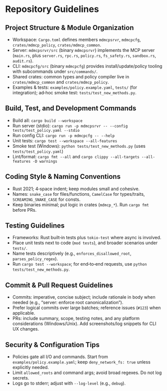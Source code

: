 # Repository Guidelines

## Project Structure & Module Organization
- Workspace: `Cargo.toml` defines members `mdmcpsrvr`, `mdmcpcfg`, `crates/mdmcp_policy`, `crates/mdmcp_common`.
- Server: `mdmcpsrvr/src` (binary `mdmcpsrvr`) implements the MCP server (`main.rs`, plus `server.rs`, `rpc.rs`, `policy.rs`, `fs_safety.rs`, `sandbox.rs`, `audit.rs`).
- CLI: `mdmcpcfg/src` (binary `mdmcpcfg`) provides install/update/policy tooling with subcommands under `src/commands/`.
- Shared crates: common types and policy compiler live in `crates/mdmcp_common` and `crates/mdmcp_policy`.
- Examples & tests: `examples/policy.example.yaml`, `tests/` (for integration); ad‑hoc smoke test: `tests/test_new_methods.py`.

## Build, Test, and Development Commands
- Build all: `cargo build --workspace`
- Run server (stdio): `cargo run -p mdmcpsrvr -- --config tests/test_policy.yaml --stdio`
- Run config CLI: `cargo run -p mdmcpcfg -- --help`
- Unit tests: `cargo test --workspace --all-features`
- Smoke test (Windows): `python tests/test_new_methods.py` (uses `tests/test_policy.yaml`)
- Lint/format: `cargo fmt --all` and `cargo clippy --all-targets --all-features -D warnings`

## Coding Style & Naming Conventions
- Rust 2021; 4‑space indent; keep modules small and cohesive.
- Names: `snake_case` for files/functions, `CamelCase` for types/traits, `SCREAMING_SNAKE_CASE` for consts.
- Keep binaries minimal; put logic in crates (`mdmcp_*`). Run `cargo fmt` before PRs.

## Testing Guidelines
- Frameworks: Rust built‑in tests plus `tokio-test` where async is involved.
- Place unit tests next to code (`mod tests`), and broader scenarios under `tests/`.
- Name tests descriptively (e.g., `enforces_disallowed_root`, `parses_policy_regex`).
- Run `cargo test --workspace`; for end‑to‑end requests, use `python tests/test_new_methods.py`.

## Commit & Pull Request Guidelines
- Commits: imperative, concise subject; include rationale in body when needed (e.g., “server: enforce root canonicalization”).
- Prefer logical commits over large batches; reference issues (`#123`) when applicable.
- PRs: include summary, scope, testing notes, and any platform considerations (Windows/Unix). Add screenshots/log snippets for CLI UX changes.

## Security & Configuration Tips
- Policies gate all I/O and commands. Start from `examples/policy.example.yaml`; keep `deny_network_fs: true` unless explicitly needed.
- Limit `allowed_roots` and command args; avoid broad regexes. Do not log secrets.
- Logs go to stderr; adjust with `--log-level` (e.g., `debug`).
